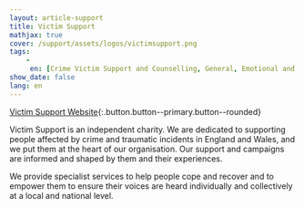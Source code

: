```yaml
---
layout: article-support
title: Victim Support
mathjax: true
cover: /support/assets/logos/victimsupport.png
tags:
    -
     en: [Crime Victim Support and Counselling, General, Emotional and practical assistance, Personal safety services, Peer support and group work, Help navigating the criminal justice system]
show_date: false
lang: en
---
```


[Victim Support Website](https://www.victimsupport.org.uk){:.button.button--primary.button--rounded}

Victim Support is an independent charity. We are dedicated to supporting people affected by crime and traumatic incidents in England and Wales, and we put them at the heart of our organisation. Our support and campaigns are informed and shaped by them and their experiences.

We provide specialist services to help people cope and recover and to empower them to ensure their voices are heard individually and collectively at a local and national level.
